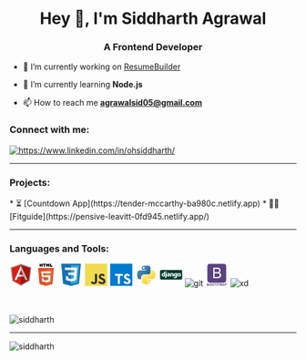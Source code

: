 <h1 align="center">Hey 👋, I'm Siddharth Agrawal</h1>
<h3 align="center">A Frontend Developer</h3>

- 🔭 I’m currently working on [ResumeBuilder](https://github.com/siddharth0-0/resume-build)

- 🌱 I’m currently learning **Node.js**

- 📫 How to reach me **agrawalsid05@gmail.com**

<h3 align="left">Connect with me:</h3>
<a href="https://linkedin.com/in/https://www.linkedin.com/in/ohsiddharth" target="blank"><img align="center" src="https://raw.githubusercontent.com/rahuldkjain/github-profile-readme-generator/master/src/images/icons/Social/linked-in-alt.svg" alt="https://www.linkedin.com/in/ohsiddharth/" height="30" width="40" /></a>
<hr>

<h3 align="left">Projects:</h3>
* ⏳ [Countdown App](https://tender-mccarthy-ba980c.netlify.app)
* 🧘🧘‍ [Fitguide](https://pensive-leavitt-0fd945.netlify.app/)
<hr>

<h3 align="left">Languages and Tools:</h3>

<p align="left">
	<img src="https://raw.githubusercontent.com/devicons/devicon/master/icons/angularjs/angularjs-original.svg" alt="Angular" width="40" height="40"/>
 	<img src="https://raw.githubusercontent.com/devicons/devicon/master/icons/html5/html5-original-wordmark.svg" alt="html5" width="40" height="40"/>
	<img src="https://raw.githubusercontent.com/devicons/devicon/master/icons/css3/css3-original.svg" alt="css3" width="40" height="40"/>
 	<img src="https://raw.githubusercontent.com/devicons/devicon/master/icons/javascript/javascript-original.svg" alt="javascript" width="40" height="40"/>
	<img src="https://raw.githubusercontent.com/devicons/devicon/master/icons/typescript/typescript-plain.svg" alt="ts" width="40" height="40"/>
	<img src="https://raw.githubusercontent.com/devicons/devicon/master/icons/python/python-original.svg" alt="python" width="40" height="40"/>
	<img src="https://raw.githubusercontent.com/devicons/devicon/master/icons/django/django-plain.svg" alt="Django" width="40" height="40"/> 
	<img src="https://www.vectorlogo.zone/logos/git-scm/git-scm-icon.svg" alt="git" width="40" height="40"/>
	<img src="https://raw.githubusercontent.com/devicons/devicon/master/icons/bootstrap/bootstrap-plain-wordmark.svg" alt="bootstrap" width="40" height="40"/>
	<img src="https://cdn.worldvectorlogo.com/logos/adobe-xd.svg" alt="xd" width="40" height="40"/>
</p>
</br>
<p><img align="center" src="https://github-readme-stats.vercel.app/api/top-langs?username=siddharth0-0&show_icons=true&locale=en&layout=compact&hide=html&theme=midnight-purple" alt="siddharth" /></p>
<hr>

<p><img align="center" src="https://github-readme-stats.vercel.app/api?username=siddharth0-0&show_icons=true&locale=en&theme=midnight-purple&count_private=true" alt="siddharth" /></p>






